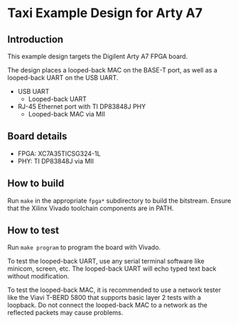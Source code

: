 # Taxi Example Design for Arty A7

## Introduction

This example design targets the Digilent Arty A7 FPGA board.

The design places a looped-back MAC on the BASE-T port, as well as a looped-back UART on the USB UART.

*  USB UART
    *  Looped-back UART
*  RJ-45 Ethernet port with TI DP83848J PHY
    *  Looped-back MAC via MII

## Board details

*  FPGA: XC7A35TICSG324-1L
*  PHY: TI DP83848J via MII

## How to build

Run `make` in the appropriate `fpga*` subdirectory to build the bitstream.  Ensure that the Xilinx Vivado toolchain components are in PATH.

## How to test

Run `make program` to program the board with Vivado.

To test the looped-back UART, use any serial terminal software like minicom, screen, etc.  The looped-back UART will echo typed text back without modification.

To test the looped-back MAC, it is recommended to use a network tester like the Viavi T-BERD 5800 that supports basic layer 2 tests with a loopback.  Do not connect the looped-back MAC to a network as the reflected packets may cause problems.
